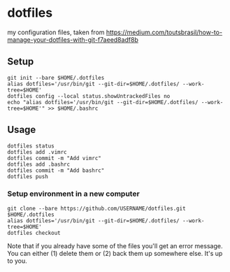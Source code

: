 # dotfiles

my configuration files, taken from https://medium.com/toutsbrasil/how-to-manage-your-dotfiles-with-git-f7aeed8adf8b

## Setup

```
git init --bare $HOME/.dotfiles
alias dotfiles='/usr/bin/git --git-dir=$HOME/.dotfiles/ --work-tree=$HOME'
dotfiles config --local status.showUntrackedFiles no
echo "alias dotfiles='/usr/bin/git --git-dir=$HOME/.dotfiles/ --work-tree=$HOME'" >> $HOME/.bashrc
```

## Usage

```
dotfiles status
dotfiles add .vimrc
dotfiles commit -m "Add vimrc"
dotfiles add .bashrc
dotfiles commit -m "Add bashrc"
dotfiles push
```

### Setup environment in a new computer

```
git clone --bare https://github.com/USERNAME/dotfiles.git $HOME/.dotfiles
alias dotfiles='/usr/bin/git --git-dir=$HOME/.dotfiles/ --work-tree=$HOME'
dotfiles checkout
```

Note that if you already have some of the files you'll get an error message. You can either (1) delete them or (2) back them up somewhere else. It's up to you.
